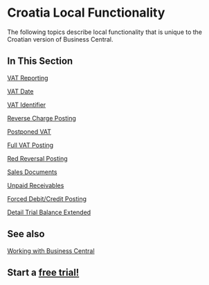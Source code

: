 # Croatia Local Functionality

The following topics describe local functionality that is unique to the Croatian version of Business Central.

## In This Section

[VAT Reporting](../Adriatic/VATBooks.md)<br>

[VAT Date](../Adriatic/VATDate.md)<br>

[VAT Identifier](../Adriatic/VATIdentifier.md)<br>

[Reverse Charge Posting](../Adriatic/ReverseChargePosting.md)<br>

[Postponed VAT](../Adriatic/PostponedVAT.md)<br>

[Full VAT Posting](../Adriatic/FullVATPosting.md)<br>

[Red Reversal Posting](../Adriatic/RedReversalPosting.md)<br>

[Sales Documents](../Adriatic/SalesDocuments.md)<br>

[Unpaid Receivables](UnpaidReceivables.md)<br>

[Forced Debit/Credit Posting](../Adriatic/ForcedDebitCreditPosting.md)<br>

[Detail Trial Balance Extended](DetailTrialBalanceExtended.md)

## See also

[Working with Business Central](https://docs.microsoft.com/en-us/dynamics365/business-central/ui-work-product)

## Start a [free trial!](https://trials.dynamics.com/Dynamics365/Signup/BusinessCentral)
